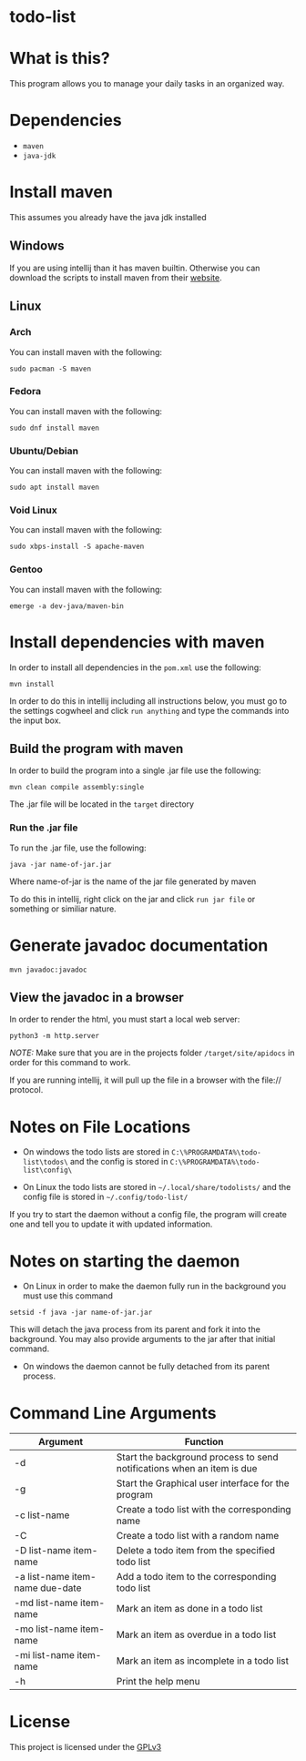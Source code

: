 # todo-list

# What is this?
 
This program allows you to manage your daily tasks in an organized way. 

# Dependencies

* `maven`
* `java-jdk`

# Install maven

This assumes you already have the java jdk installed

## Windows

If you are using intellij than it has maven builtin. Otherwise you can download the scripts to install maven from their [website](https://maven.apache.org/download.cgi). 

## Linux 

### Arch
 
You can install maven with the following:

`sudo pacman -S maven`

### Fedora

You can install maven with the following:

`sudo dnf install maven`

### Ubuntu/Debian

You can install maven with the following:

`sudo apt install maven`

### Void Linux 

You can install maven with the following:

`sudo xbps-install -S apache-maven`

### Gentoo

You can install maven with the following:

`emerge -a dev-java/maven-bin`

# Install dependencies with maven

In order to install all dependencies in the `pom.xml` use the following:

`mvn install`

In order to do this in intellij including all instructions below, you must go to the settings cogwheel
and click `run anything` and type the commands into the input box.

## Build the program with maven

In order to build the program into a single .jar file use the following:

`mvn clean compile assembly:single`

The .jar file will be located in the `target` directory 

### Run the .jar file

To run the .jar file, use the following:

`java -jar name-of-jar.jar`

Where name-of-jar is the name of the jar file generated by maven

To do this in intellij, right click on the jar and click `run jar file` or something or similiar nature.

# Generate javadoc documentation

`mvn javadoc:javadoc`

## View the javadoc in a browser

In order to render the html, you must start a local web server:

`python3 -m http.server`

*NOTE:* Make sure that you are in the projects folder `/target/site/apidocs` in order for this command to work.

If you are running intellij, it will pull up the file in a browser with the file:// protocol.

# Notes on File Locations

* On windows the todo lists are stored in `C:\%PROGRAMDATA%\todo-list\todos\` and the config is stored in `C:\%PROGRAMDATA%\todo-list\config\`

* On Linux the todo lists are stored in `~/.local/share/todolists/` and the config file is stored in `~/.config/todo-list/` 

If you try to start the daemon without a config file, the program will create one and tell you to update it with updated information.

# Notes on starting the daemon

* On Linux in order to make the daemon fully run in the background you must use this command

`setsid -f java -jar name-of-jar.jar`

This will detach the java process from its parent and fork it into the background. 
You may also provide arguments to the jar after that initial command.

* On windows the daemon cannot be fully detached from its parent process.

# Command Line Arguments
    
| Argument                              | Function                                                                      |
|---------------------------------------|-------------------------------------------------------------------------------|
| -d                                    | Start the background process to send notifications when an item is due        |
| -g                                    | Start the Graphical user interface for the program                            |
| -c list-name                          | Create a todo list with the corresponding name                                |
| -C                                    | Create a todo list with a random name                                         |
| -D list-name item-name                | Delete a todo item from the specified todo list                               |
| -a list-name item-name due-date       | Add a todo item to the corresponding todo list                                |
| -md list-name item-name               | Mark an item as done in a todo list                                           |
| -mo list-name item-name               | Mark an item as overdue in a todo list                                        |
| -mi list-name item-name               | Mark an item as incomplete in a todo list                                     |
| -h                                    | Print the help menu                                                           |

# License

This project is licensed under the [GPLv3](./LICENSE)

